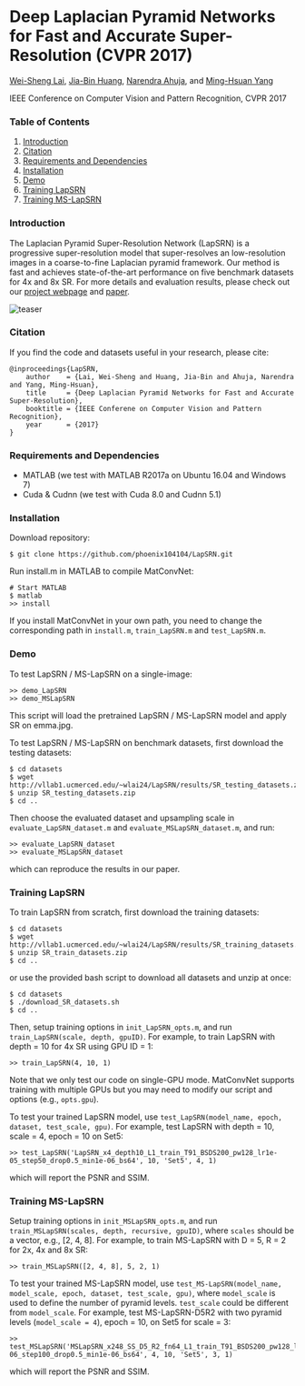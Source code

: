 # Deep Laplacian Pyramid Networks for Fast and Accurate Super-Resolution (CVPR 2017)

[Wei-Sheng Lai](http://graduatestudents.ucmerced.edu/wlai24/), 
[Jia-Bin Huang](https://filebox.ece.vt.edu/~jbhuang/), 
[Narendra Ahuja](http://vision.ai.illinois.edu/ahuja.html), 
and [Ming-Hsuan Yang](http://faculty.ucmerced.edu/mhyang/)

IEEE Conference on Computer Vision and Pattern Recognition, CVPR 2017

### Table of Contents
1. [Introduction](#introduction)
1. [Citation](#citation)
1. [Requirements and Dependencies](#requirements-and-dependencies)
1. [Installation](#installation)
1. [Demo](#demo)
1. [Training LapSRN](#training-LapSRN)
1. [Training MS-LapSRN](#training-MS-LapSRN)

### Introduction
The Laplacian Pyramid Super-Resolution Network (LapSRN) is a progressive super-resolution model that super-resolves an low-resolution images in a coarse-to-fine Laplacian pyramid framework.
Our method is fast and achieves state-of-the-art performance on five benchmark datasets for 4x and 8x SR.
For more details and evaluation results, please check out our [project webpage](http://vllab1.ucmerced.edu/~wlai24/LapSRN/) and [paper](http://vllab1.ucmerced.edu/~wlai24/LapSRN/papers/cvpr17_LapSRN.pdf).

![teaser](http://vllab1.ucmerced.edu/~wlai24/LapSRN/images/emma_text.gif)



### Citation

If you find the code and datasets useful in your research, please cite:
    
    @inproceedings{LapSRN,
        author    = {Lai, Wei-Sheng and Huang, Jia-Bin and Ahuja, Narendra and Yang, Ming-Hsuan}, 
        title     = {Deep Laplacian Pyramid Networks for Fast and Accurate Super-Resolution}, 
        booktitle = {IEEE Conferene on Computer Vision and Pattern Recognition},
        year      = {2017}
    }
    

### Requirements and Dependencies
- MATLAB (we test with MATLAB R2017a on Ubuntu 16.04 and Windows 7)
- Cuda & Cudnn (we test with Cuda 8.0 and Cudnn 5.1)

### Installation
Download repository:

    $ git clone https://github.com/phoenix104104/LapSRN.git

Run install.m in MATLAB to compile MatConvNet:

    # Start MATLAB
    $ matlab
    >> install
   
If you install MatConvNet in your own path, you need to change the corresponding path in `install.m`, `train_LapSRN.m` and `test_LapSRN.m`.

### Demo

To test LapSRN / MS-LapSRN on a single-image:

    >> demo_LapSRN
    >> demo_MSLapSRN

This script will load the pretrained LapSRN / MS-LapSRN model and apply SR on emma.jpg.

To test LapSRN / MS-LapSRN on benchmark datasets, first download the testing datasets:

    $ cd datasets
    $ wget http://vllab1.ucmerced.edu/~wlai24/LapSRN/results/SR_testing_datasets.zip
    $ unzip SR_testing_datasets.zip
    $ cd ..

Then choose the evaluated dataset and upsampling scale in `evaluate_LapSRN_dataset.m` and `evaluate_MSLapSRN_dataset.m`, and run:

    >> evaluate_LapSRN_dataset
    >> evaluate_MSLapSRN_dataset

which can reproduce the results in our paper.


### Training LapSRN

To train LapSRN from scratch, first download the training datasets:

    $ cd datasets
    $ wget http://vllab1.ucmerced.edu/~wlai24/LapSRN/results/SR_training_datasets.zip
    $ unzip SR_train_datasets.zip
    $ cd ..

or use the provided bash script to download all datasets and unzip at once:

    $ cd datasets
    $ ./download_SR_datasets.sh
    $ cd ..

Then, setup training options in `init_LapSRN_opts.m`, and run `train_LapSRN(scale, depth, gpuID)`. For example, to train LapSRN with depth = 10 for 4x SR using GPU ID = 1:

    >> train_LapSRN(4, 10, 1)
    
Note that we only test our code on single-GPU mode. MatConvNet supports training with multiple GPUs but you may need to modify our script and options (e.g., `opts.gpu`).

To test your trained LapSRN model, use `test_LapSRN(model_name, epoch, dataset, test_scale, gpu)`. For example, test LapSRN with depth = 10, scale = 4, epoch = 10 on Set5:

    >> test_LapSRN('LapSRN_x4_depth10_L1_train_T91_BSDS200_pw128_lr1e-05_step50_drop0.5_min1e-06_bs64', 10, 'Set5', 4, 1)

which will report the PSNR and SSIM.


### Training MS-LapSRN

Setup training options in `init_MSLapSRN_opts.m`, and run `train_MSLapSRN(scales, depth, recursive, gpuID)`, where `scales` should be a vector, e.g., [2, 4, 8]. For example, to train MS-LapSRN with D = 5, R = 2 for 2x, 4x and 8x SR:

    >> train_MSLapSRN([2, 4, 8], 5, 2, 1)
    
To test your trained MS-LapSRN model, use `test_MS-LapSRN(model_name, model_scale, epoch, dataset, test_scale, gpu)`, where `model_scale` is used to define the number of pyramid levels. `test_scale` could be different from `model_scale`. For example, test MS-LapSRN-D5R2 with two pyramid levels (`model_scale = 4`), epoch = 10, on Set5 for scale = 3:

    >> test_MSLapSRN('MSLapSRN_x248_SS_D5_R2_fn64_L1_train_T91_BSDS200_pw128_lr5e-06_step100_drop0.5_min1e-06_bs64', 4, 10, 'Set5', 3, 1)

which will report the PSNR and SSIM.
